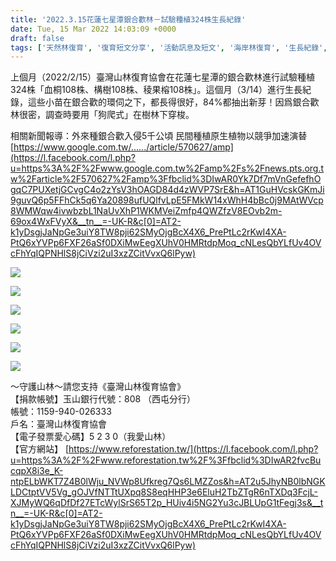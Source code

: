 ```yaml
---
title: '2022.3.15花蓮七星潭銀合歡林－試驗種植324株生長紀錄'
date: Tue, 15 Mar 2022 14:03:09 +0000
draft: false
tags: ['天然林復育', '復育短文分享', '活動訊息及短文', '海岸林復育', '生長紀錄', '臺灣山林復育協會', '花蓮七星潭', '銀合歡林', '銀合歡林試驗']
---
```


上個月（2022/2/15）臺灣山林復育協會在花蓮七星潭的銀合歡林進行試驗種植324株「血桐108株、構樹108株、稜果榕108株」。這個月（3/14）進行生長紀錄，這些小苗在銀合歡的環伺之下，都長得很好，84%都抽出新芽！因爲銀合歡林很密，調查時要用「狗爬式」在樹林下穿梭。  
  
相關新聞報導：外來種銀合歡入侵5千公頃 民間種植原生植物以競爭加速演替[https://www.google.com.tw/....../article/570627/amp](https://l.facebook.com/l.php?u=https%3A%2F%2Fwww.google.com.tw%2Famp%2Fs%2Fnews.pts.org.tw%2Farticle%2F570627%2Famp%3Ffbclid%3DIwAR0Yk7Df7mVnGefefhOgqC7PUXetjGCvgC4o2zYsV3hOAGD84d4zWVP7SrE&h=AT1GuHVcskGKmJi9guvQ6p5FFhCk5q6Ya20898ufUQlfvLpE5FMkW14xWhH4bBc0j9MAtWVcp8WMWqw4ivwbzbL1NaUvXhP1WKMVeiZmfp4QWZfzV8EOvb2m-69ox4WxFVyX&__tn__=-UK-R&c[0]=AT2-k1yDsgjJaNpGe3uiY8TW8pji62SMyOjgBcX4X6_PrePtLc2rKwI4XA-PtQ6xYVPp6FXF26aSf0DXiMwEegXUhV0HMRtdpMoq_cNLesQbYLfUv4OVcFhYqIQPNHlS8jCiVzi2uI3xzZCitVvxQ6lPyw)  

![](https://www.reforestation.tw/wp-content/uploads/2022/03/275674403_5328116990541231_4353873903056645169_n.jpg)

![](https://www.reforestation.tw/wp-content/uploads/2022/03/275283453_5328117103874553_2339241054651552338_n.jpg)

![](https://www.reforestation.tw/wp-content/uploads/2022/03/275607110_5328117143874549_6435448722855975979_n.jpg)

![](https://www.reforestation.tw/wp-content/uploads/2022/03/275618538_5328117247207872_6633669515876601214_n.jpg)

![](https://www.reforestation.tw/wp-content/uploads/2022/03/275656597_5328117543874509_826944170532340711_n.jpg)

![](https://www.reforestation.tw/wp-content/uploads/2022/03/275872208_5328117593874504_6338244321738073780_n.jpg)

～守護山林～請您支持《臺灣山林復育協會》  
【捐款帳號】玉山銀行代號：808 （西屯分行）  
帳號：1159-940-026333  
戶名：臺灣山林復育協會  
【電子發票愛心碼】5 2 3 0（我愛山林）  
【官方網站】 [https://www.reforestation.tw/](https://l.facebook.com/l.php?u=https%3A%2F%2Fwww.reforestation.tw%2F%3Ffbclid%3DIwAR2fvcBucqpX8i3e_K-ntpELbWKT7Z4B0lWju_NVWp8Ufkreg7Qs6LMZZos&h=AT2u5JhyNB0lbNGKLDCtptVV5Vg_gOJVfNTTtUXpq8S8eqHHP3e6EluH2TbZTgR6nTXDq3FcjL-XJMyWQ6qDfDf27ETcWylSrS65T2p_HUiv4i5NG2Yu3cJBLUpG1tFegj3s&__tn__=-UK-R&c[0]=AT2-k1yDsgjJaNpGe3uiY8TW8pji62SMyOjgBcX4X6_PrePtLc2rKwI4XA-PtQ6xYVPp6FXF26aSf0DXiMwEegXUhV0HMRtdpMoq_cNLesQbYLfUv4OVcFhYqIQPNHlS8jCiVzi2uI3xzZCitVvxQ6lPyw)